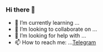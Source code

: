 ### Hi there 👋
- 🌱 I’m currently learning ...
- 👯 I’m looking to collaborate on ...
- 🤔 I’m looking for help with ...
- 📫 How to reach me: ...[Telegram](https://t.me/anderson_johny) 
<!--
**Anderson-Johny-George17/Anderson-Johny-George17** is a ✨ _special_ ✨ repository because its `README.md` (this file) appears on your GitHub profile.

Here are some ideas to get you started:


### -
- 😄 Pronouns: ...
- ⚡ Fun fact: ...
-->
